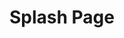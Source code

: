 ---
ee_id_thing: '44'
site: '1'
type: '2'
inv_num: 2008-021
add_credit:
url: 2008-021-splash-page
title: Splash Page
year: '2008'
display_year: '2008'
medium: Website Flash Splash Page
dims:
pitch: "​Splash page done for my website."
ps: This is an actual “splash page” I made for this site, which after being up for
  only a few days drove my web traffic down to almost zero,…probably my proudest and
  stupidest web moment at the same time. If I was as hard-core as I pretend I am,
  this would still be my index.html.
live_url:
youtube:
https://github.com/coryarcangel/alu:
imgs: 2008_021_Splash_Page_Still_Database_IH.jpg
subheading:
download:
commission:
related:
layout: things-i-made
---